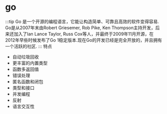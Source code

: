 # go
:::tip
Go 是一个开源的编程语言，它能让构造简单、可靠且高效的软件变得容易.
Go是从2007年末由Robert Griesemer, Rob Pike, Ken Thompson主持开发，后来还加入了Ian Lance Taylor, Russ Cox等人，并最终于2009年11月开源，在2012年早些时候发布了Go 1稳定版本.现在Go的开发已经是完全开放的，并且拥有一个活跃的社区.
:::
特点
- 自动垃圾回收
- 更丰富的内置类型
- 函数多返回值
- 错误处理
- 匿名函数和闭包
- 类型和接口
- 并发编程
- 反射
- 语言交互性

 <Vssue title="go" />
 
 